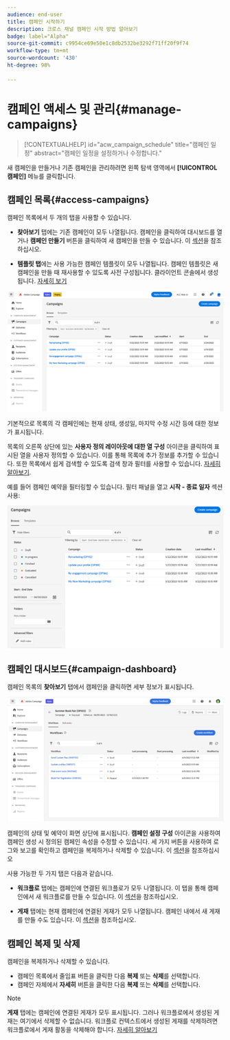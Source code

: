 ```yaml
---
audience: end-user
title: 캠페인 시작하기
description: 크로스 채널 캠페인 시작 방법 알아보기
badge: label="Alpha"
source-git-commit: c9954ce69e50e1c8db2532be3292f71ff20f9f74
workflow-type: tm+mt
source-wordcount: '430'
ht-degree: 98%

---
```



# 캠페인 액세스 및 관리{#manage-campaigns}

>[!CONTEXTUALHELP]
>id="acw_campaign_schedule"
>title="캠페인 일정"
>abstract="캠페인 일정을 설정하거나 수정합니다."

새 캠페인을 만들거나 기존 캠페인을 관리하려면 왼쪽 탐색 영역에서 **[!UICONTROL 캠페인]** 메뉴를 클릭합니다.

## 캠페인 목록{#access-campaigns}

캠페인 목록에서 두 개의 탭을 사용할 수 있습니다.

* **찾아보기** 탭에는 기존 캠페인이 모두 나열됩니다. 캠페인을 클릭하여 대시보드를 열거나 **캠페인 만들기** 버튼을 클릭하여 새 캠페인을 만들 수 있습니다. 이 [섹션](create-campaigns.md#create-campaigns)을 참조하십시오.

* **템플릿 탭**&#x200B;에는 사용 가능한 캠페인 템플릿이 모두 나열됩니다. 캠페인 템플릿은 새 캠페인을 만들 때 재사용할 수 있도록 사전 구성됩니다. 클라이언트 콘솔에서 생성됩니다. [자세히 보기](https://experienceleague.adobe.com/docs/campaign/automation/campaign-orchestration/marketing-campaign-templates.html)

![캠페인 목록](assets/campaign-list.png)

기본적으로 목록의 각 캠페인에는 현재 상태, 생성일, 마지막 수정 시간 등에 대한 정보가 표시됩니다.

목록의 오른쪽 상단에 있는 **사용자 정의 레이아웃에 대한 열 구성** 아이콘을 클릭하여 표시된 열을 사용자 정의할 수 있습니다. 이를 통해 목록에 추가 정보를 추가할 수 있습니다. 또한 목록에서 쉽게 검색할 수 있도록 검색 창과 필터를 사용할 수 있습니다. [자세히 알아보기](../get-started/user-interface.md#list-screens).

예를 들어 캠페인 예약을 필터링할 수 있습니다. 필터 패널을 열고 **시작 - 종료 일자** 섹션 사용:

![캠페인 필터](assets/campaign-filter-on-dates.png)

## 캠페인 대시보드{#campaign-dashboard}

캠페인 목록의 **찾아보기** 탭에서 캠페인을 클릭하면 세부 정보가 &#x200B;&#x200B;표시됩니다.

![캠페인 대시보드](assets/campaign-dashboard.png)

캠페인의 상태 및 예약이 화면 상단에 표시됩니다. **캠페인 설정 구성** 아이콘을 사용하여 캠페인 생성 시 정의된 캠페인 속성을 수정할 수 있습니다. 세 가지 버튼을 사용하여 로그와 보고를 확인하고 캠페인을 복제하거나 삭제할 수 있습니다. 이 [섹션](create-campaigns.md#create-campaigns)을 참조하십시오

사용 가능한 두 가지 탭은 다음과 같습니다.

* **워크플로** 탭에는 캠페인에 연결된 워크플로가 모두 나열됩니다. 이 탭을 통해 캠페인에서 새 워크플로를 만들 수 있습니다. 이 [섹션](create-campaigns.md#create-campaigns)을 참조하십시오.

* **게재** 탭에는 현재 캠페인에 연결된 게재가 모두 나열됩니다. 캠페인 내에서 새 게재를 만들 수도 있습니다. 이 [섹션](create-campaigns.md#create-campaigns)을 참조하십시오.

## 캠페인 복제 및 삭제

캠페인을 복제하거나 삭제할 수 있습니다.

* 캠페인 목록에서 줄임표 버튼을 클릭한 다음 **복제** 또는 **삭제**&#x200B;를 선택합니다.
* 캠페인 자체에서 **자세히** 버튼을 클릭한 다음 **복제** 또는 **삭제**&#x200B;를 선택합니다.

>[!NOTE]
>
>**게재** 탭에는 캠페인에 연결된 게재가 모두 표시됩니다. 그러나 워크플로에서 생성된 게재는 여기에서 삭제할 수 없습니다. 워크플로 컨텍스트에서 생성된 게재를 삭제하려면 워크플로에서 게재 활동을 삭제해야 합니다. [자세히 알아보기](../msg/gs-messages.md#delivery-delete)
